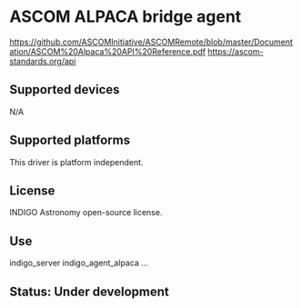# ASCOM ALPACA bridge agent

https://github.com/ASCOMInitiative/ASCOMRemote/blob/master/Documentation/ASCOM%20Alpaca%20API%20Reference.pdf
https://ascom-standards.org/api

## Supported devices

N/A

## Supported platforms

This driver is platform independent.

## License

INDIGO Astronomy open-source license.

## Use

indigo_server indigo_agent_alpaca ...

## Status: Under development
